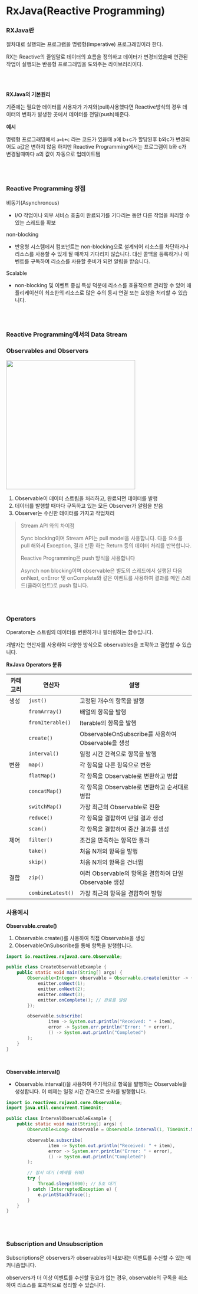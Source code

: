 # RxJava(Reactive Programming)

### RXJava란

절차대로 실행되는 프로그램을 명령형(Imperative) 프로그래밍이라 한다.

RX는 Reactive의 줄임말로 데이터의 흐름을 정의하고 데이터가 변경되었을때 연관된 작업이 실행되는 반응형 프로그래밍을 도와주는 라이브러리이다.

<br>
<br>

**RXJava의 기본원리**

기존에는 필요한 데이터를 사용자가 가져와(pull)사용했다면 Reactive방식의 경우 데이터의 변화가 발생한 곳에서 데이터를 전달(push)해준다.

**예시**

명령형 프로그래밍에서 `a=b+c` 라는 코드가 있을때 a에 b+c가 할당된후 b와c가 변경되어도 a값은 변하지 않음
하지만 Reactive Programming에서는 프로그램이 b와 c가 변경될때마다 a의 값이 자동으로 업데이트됌

<br>
<br>

### Reactive Programming 장점

비동기(Asynchronous)

- I/O 작업이나 외부 서비스 호출이 완료되기를 기다리는 동안 다른 작업을 처리할 수 있는 스레드를 확보

non-blocking

- 반응형 시스템에서 컴포넌트는 non-blocking으로 설계되어 리소스를 차단하거나 리소스를 사용할 수 있게 될 때까지 기다리지 않습니다.
  대신 콜백을 등록하거나 이벤트를 구독하여 리소스를 사용할 준비가 되면 알림을 받습니다.

Scalable

- non-blocking 및 이벤트 중심 특성 덕분에 리소스를 효율적으로 관리할 수 있어 애플리케이션이 최소한의 리소스로 많은 수의 동시 연결 또는 요청을 처리할 수 있습니다.

<br>
<br>

### Reactive Programming에서의 Data Stream

### Observables and Observers

<img src="https://github.com/user-attachments/assets/cf8354ba-7dc9-4025-96f3-79a3009e9941" width="350">

1. Observable이 데이터 스트림을 처리하고, 완료되면 데이터를 발행
2. 데이터를 발행할 때마다 구독하고 있는 모든 Observer가 알림을 받음
3. Observer는 수신한 데이터를 가지고 작업처리

> Stream API 와의 차이점
>
>Sync blocking이며 Stream API는 pull model을 사용합니다.
> 다음 요소를 pull 해와서 Exception, 결과 반환 하는 Return 등의 데이터 처리를 반복합니다.
>
>Reactive Programming은 push 방식을 사용합니다
>
>Asynch non blocking이며 observable은 별도의 스레드에서 실행된 다음 onNext, onError 및 onComplete와 같은 이벤트를 사용하여 결과를 메인 스레드(클라이언트)로 push
> 합니다.

<br>
<br>

### Operators

Operators는 스트림의 데이터를 변환하거나 필터링하는 함수입니다.

개발자는 연산자를 사용하여 다양한 방식으로 observables을 조작하고 결합할 수 있습니다.

**RxJava Operators 분류**

| 카테고리 | 연산자               | 설명                                         |
|------|-------------------|--------------------------------------------|
| 생성   | `just()`          | 고정된 개수의 항목을 발행                             |
|      | `fromArray()`     | 배열의 항목을 발행                                 |
|      | `fromIterable()`  | Iterable의 항목을 발행                           |
|      | `create()`        | ObservableOnSubscribe를 사용하여 Observable을 생성 |
|      | `interval()`      | 일정 시간 간격으로 항목을 발행                          |
| 변환   | `map()`           | 각 항목을 다른 항목으로 변환                           |
|      | `flatMap()`       | 각 항목을 Observable로 변환하고 병합                  |
|      | `concatMap()`     | 각 항목을 Observable로 변환하고 순서대로 병합             |
|      | `switchMap()`     | 가장 최근의 Observable로 전환                      |
|      | `reduce()`        | 각 항목을 결합하여 단일 결과 생성                        |
|      | `scan()`          | 각 항목을 결합하여 중간 결과를 생성                       |
| 제어   | `filter()`        | 조건을 만족하는 항목만 통과                            |
|      | `take()`          | 처음 N개의 항목을 발행                              |
|      | `skip()`          | 처음 N개의 항목을 건너뜀                             |
| 결합   | `zip()`           | 여러 Observable의 항목을 결합하여 단일 Observable 생성   |
|      | `combineLatest()` | 가장 최근의 항목을 결합하여 발행                         |

### 사용예시

**Observable.create()**
1. Observable.create()를 사용하여 직접 Observable을 생성 
2. ObservableOnSubscribe를 통해 항목을 발행합니다.
```java
import io.reactivex.rxjava3.core.Observable;

public class CreateObservableExample {
    public static void main(String[] args) {
        Observable<Integer> observable = Observable.create(emitter -> {
            emitter.onNext(1);
            emitter.onNext(2);
            emitter.onNext(3);
            emitter.onComplete(); // 완료를 알림
        });

        observable.subscribe(
                item -> System.out.println("Received: " + item),
                error -> System.err.println("Error: " + error),
                () -> System.out.println("Completed")
        );
    }
}

```

<br>

**Observable.interval()**
- Observable.interval()을 사용하여 주기적으로 항목을 발행하는 Observable을 생성합니다. 이 예제는 일정 시간 간격으로 숫자를 발행합니다.
```java
import io.reactivex.rxjava3.core.Observable;
import java.util.concurrent.TimeUnit;

public class IntervalObservableExample {
    public static void main(String[] args) {
        Observable<Long> observable = Observable.interval(1, TimeUnit.SECONDS);

        observable.subscribe(
                item -> System.out.println("Received: " + item),
                error -> System.err.println("Error: " + error),
                () -> System.out.println("Completed")
        );

        // 잠시 대기 (예제를 위해)
        try {
            Thread.sleep(5000); // 5초 대기
        } catch (InterruptedException e) {
            e.printStackTrace();
        }
    }
}

```

<br>
<br>

### Subscription and Unsubscription

Subscriptions은 observers가 observables이 내보내는 이벤트를 수신할 수 있는 메커니즘입니다.

observers가 더 이상 이벤트를 수신할 필요가 없는 경우, observable의 구독을 취소하여 리소스를 효과적으로 정리할 수 있습니다.
